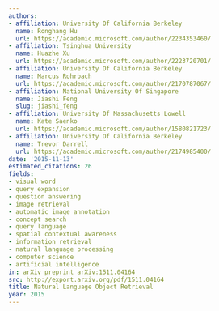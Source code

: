 ```yaml
---
authors:
- affiliation: University Of California Berkeley
  name: Ronghang Hu
  url: https://academic.microsoft.com/author/2234353460/
- affiliation: Tsinghua University
  name: Huazhe Xu
  url: https://academic.microsoft.com/author/2223720701/
- affiliation: University Of California Berkeley
  name: Marcus Rohrbach
  url: https://academic.microsoft.com/author/2170787067/
- affiliation: National University Of Singapore
  name: Jiashi Feng
  slug: jiashi_feng
- affiliation: University Of Massachusetts Lowell
  name: Kate Saenko
  url: https://academic.microsoft.com/author/1580821723/
- affiliation: University Of California Berkeley
  name: Trevor Darrell
  url: https://academic.microsoft.com/author/2174985400/
date: '2015-11-13'
estimated_citations: 26
fields:
- visual word
- query expansion
- question answering
- image retrieval
- automatic image annotation
- concept search
- query language
- spatial contextual awareness
- information retrieval
- natural language processing
- computer science
- artificial intelligence
in: arXiv preprint arXiv:1511.04164
src: http://export.arxiv.org/pdf/1511.04164
title: Natural Language Object Retrieval
year: 2015
---
```

